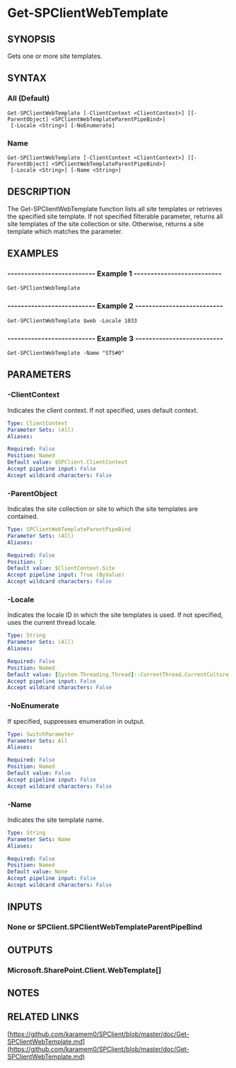 # Get-SPClientWebTemplate

## SYNOPSIS
Gets one or more site templates.

## SYNTAX

### All (Default)
```
Get-SPClientWebTemplate [-ClientContext <ClientContext>] [[-ParentObject] <SPClientWebTemplateParentPipeBind>]
 [-Locale <String>] [-NoEnumerate]
```

### Name
```
Get-SPClientWebTemplate [-ClientContext <ClientContext>] [[-ParentObject] <SPClientWebTemplateParentPipeBind>]
 [-Locale <String>] [-Name <String>]
```

## DESCRIPTION
The Get-SPClientWebTemplate function lists all site templates or retrieves the specified site template.
If not specified filterable parameter, returns all site templates of the site collection or site.
Otherwise, returns a site template which matches the parameter.

## EXAMPLES

### -------------------------- Example 1 --------------------------
```
Get-SPClientWebTemplate
```

### -------------------------- Example 2 --------------------------
```
Get-SPClientWebTemplate $web -Locale 1033
```

### -------------------------- Example 3 --------------------------
```
Get-SPClientWebTemplate -Name "STS#0"
```

## PARAMETERS

### -ClientContext
Indicates the client context.
If not specified, uses default context.

```yaml
Type: ClientContext
Parameter Sets: (All)
Aliases: 

Required: False
Position: Named
Default value: $SPClient.ClientContext
Accept pipeline input: False
Accept wildcard characters: False
```

### -ParentObject
Indicates the site collection or site to which the site templates are contained.

```yaml
Type: SPClientWebTemplateParentPipeBind
Parameter Sets: (All)
Aliases: 

Required: False
Position: 1
Default value: $ClientContext.Site
Accept pipeline input: True (ByValue)
Accept wildcard characters: False
```

### -Locale
Indicates the locale ID in which the site templates is used.
If not specified, uses the current thread locale.

```yaml
Type: String
Parameter Sets: (All)
Aliases: 

Required: False
Position: Named
Default value: [System.Threading.Thread]::CurrentThread.CurrentCulture.LCID
Accept pipeline input: False
Accept wildcard characters: False
```

### -NoEnumerate
If specified, suppresses enumeration in output.

```yaml
Type: SwitchParameter
Parameter Sets: All
Aliases: 

Required: False
Position: Named
Default value: False
Accept pipeline input: False
Accept wildcard characters: False
```

### -Name
Indicates the site template name.

```yaml
Type: String
Parameter Sets: Name
Aliases: 

Required: False
Position: Named
Default value: None
Accept pipeline input: False
Accept wildcard characters: False
```

## INPUTS

### None or SPClient.SPClientWebTemplateParentPipeBind

## OUTPUTS

### Microsoft.SharePoint.Client.WebTemplate[]

## NOTES

## RELATED LINKS

[https://github.com/karamem0/SPClient/blob/master/doc/Get-SPClientWebTemplate.md](https://github.com/karamem0/SPClient/blob/master/doc/Get-SPClientWebTemplate.md)

